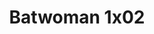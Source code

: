 ---
layout: episodio
title: "Batwoman 1x02"
url_serie_padre: 'batwoman-temporada-1'
category: 'series'
capitulo: 'yes'
anio: '2019'
prev: 'capitulo-1'
proximo: 'capitulo-3'
sandbox: allow-same-origin allow-forms
idioma: 'Subtitulado'
calidad: 'Full HD'
reproductores: ["https://hls4.openloadpremium.com/player.php?id=dFVTd3dyMXN5dVJENEh0cUNJN0JuQ085TC9ua0ZNL0JETkovVjBMYjBiUVBzckVmNTNvNDhjUVVGeWhMcGdnNklycnBBZFlMTzdzL2UwaFFiVjRrakE9PQ&sub=https://sub.cuevana2.io/vtt-sub/sub7/Batwoman.01E02.vtt","https://tutumeme.net/embed/player.php?u=bXQ3ajJOaW1wcFRGcEs2VW5XRGExTlRPMytmUnc3bHVwcWhoenVIUjI5SHF5TlNwc0taaG1jN2gwZHZSNTlIRHVhV2tZWitkNUtDVDNOL1ZvYW1rYjJoa29hRT0","https://api.cuevana3.io/olpremium/gd.php?file=ek5lbm9xYWNrS0xNejZabVlkSFIyTkxQb3BPWDB0UFkwY3lvbjJIRjBPQ1QwNStUck1mVG9kVExvM0djeHA3VnFybXRscUdvMWRXNHRZbU1lYXVUeDg2cGpKVmp4cXpBejYxcGxLMmowOWJQdWEyVWk2eVV6WmZIcUlobXpzdlh1NzJCakdha3E4SFAxNHVGaDdDVDFLakhwWmVIczVUR2w4WmpsR1BKMk1HV3JZcCtaYS9ZeVpUT3JZT2cxZHJGME11TmhHYk9xY3E4c1lXSGl0clF2cGZHYklLRWlNbmYxOG1ZYjZ6SDFBPT0","https://player.openplay.vip/player.php?id=MjMx&sub=https://sub.cuevana2.io/vtt-sub/sub7/Batwoman.01E02.vtt","https://api.cuevana3.io/stream/index.php?file=ek5lbm9xYWNrS0xYMTZLa2xNbkdvY3ZTb3BtZng4TGp6ZFpobGFMUGtOVEx6SitYWU5YTTdORE1vWmRnbEpham5KTmtZSlRTMGViVTBxZGdsdEhPb3RqWGEybGtsSk9qbU1LR2gzV3l3THVvd29aaVpNR21vNWFSb0tKbm9kSGkxOWVTcHF6U3hyRFh5S1dibUE9PQ","https://player.cuevana2.io/irgotoolp.php?url=eTllbW9hZHpYNURLejlaalg2T3BsYy9PMHNTV29hYWVuY3JYMEpHVm9LRm9uWlRYbTVKL201ZXdmZGlRMEphbmFRPT0&sub=https://sub.cuevana2.io/vtt-sub/sub7/Batwoman.01E02.vtt","https://api.cuevana3.io/stream/index.php?file=ek5lbm9xYWNrS0xJMVp5b21KREk0dFBLbjVkaHhkRGdrOG1jbnBpUnhhS1Z4S1NsaGMvQ3JKVzZnNENTdzhERHlhVjVkV1BjbDd1NXEzeW1hOFBJdEx5U3FadVkyYURhMDlLYW5walN5ZUxZMHFadnJNZlU","https://api.cuevana3.io/rr/gd.php?h=ek5lbm9xYWNrS0xJMVp5b21KREk0dFBLbjVkaHhkRGdrOG1jbnBpUnhhS1Z4S1NsaGMvQ3JKVzZnNENTdzhERHlhVjVkV1BjbDd1NXEzeW1hOFBJdEx5U3FadVkyUT09"]
reproductor: fembed
clasificacion: '+10'
tags:
- Ciencia-Ficcion
---